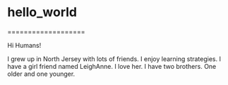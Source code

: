 # hello_world

===================

Hi Humans!

 I grew up in North Jersey with lots of friends.
 I enjoy learning strategies.
 I have a girl friend named LeighAnne. I love her.
 I have two brothers. One older and one younger.

